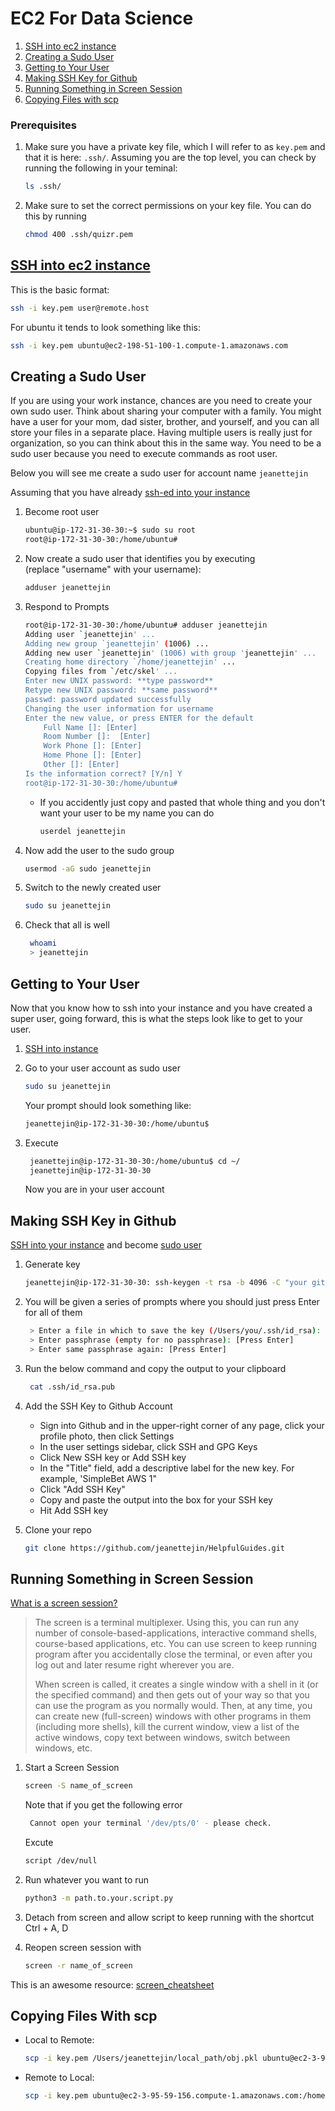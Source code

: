 # EC2 For Data Science

1. [SSH into ec2 instance](https://github.com/jeanettejin/HelpfulGuides/blob/master/AWS/ec2.md#ssh-into-ec2-instance)
2. [Creating a Sudo User](https://github.com/jeanettejin/HelpfulGuides/blob/master/AWS/ec2.md#creating-a-sudo-user)
3. [Getting to Your User](https://github.com/jeanettejin/HelpfulGuides/blob/master/AWS/ec2.md#getting-to-your-user)
3. [Making SSH Key for Github](https://github.com/jeanettejin/HelpfulGuides/blob/master/AWS/ec2.md#making-ssh-key-in-github)
4. [Running Something in Screen Session](https://github.com/jeanettejin/HelpfulGuides/blob/master/AWS/ec2.md#running-something-in-screen-session)
5. [Copying Files with scp](https://github.com/jeanettejin/HelpfulGuides/blob/master/AWS/ec2.md#copying-files-with-scp)

### Prerequisites
1. Make sure you have a private key file, which I will refer to as `key.pem` and that 
it is here: `.ssh/`. Assuming you are the top level, you can check by running the
following in your teminal:

    ```bash
    ls .ssh/
    ```

2.  Make sure to set the correct permissions on your key file. You can do this 
by running
    ```bash
    chmod 400 .ssh/quizr.pem
    ```


## [SSH into ec2 instance](https://docs.aws.amazon.com/AWSEC2/latest/UserGuide/AccessingInstancesLinux.html)

This is the basic format:

```bash
ssh -i key.pem user@remote.host
```

For ubuntu it tends to look something like this:

```bash
ssh -i key.pem ubuntu@ec2-198-51-100-1.compute-1.amazonaws.com
```

## Creating a Sudo User

If you are using your work instance, chances are you need to create your own sudo user.
Think about sharing your computer with a family. You might have a user for your mom, dad
sister, brother, and yourself, and you can all store your files in a separate place. Having multiple
users is really just for organization, so you can think about this in the same way. You need
to be a sudo user because you need to execute commands as root user. 

Below you will see me create a sudo user for account name `jeanettejin`

Assuming that you have already [ssh-ed into your instance](https://github.com/jeanettejin/HelpfulGuides/blob/master/AWS/ec2.md#ssh-into-ec2-instance)

1. Become root user
    ```bash 
    ubuntu@ip-172-31-30-30:~$ sudo su root
    root@ip-172-31-30-30:/home/ubuntu#
    ```

2. Now create a sudo user that identifies you by executing  
(replace "username" with your username):

    ```bash
    adduser jeanettejin
    ```
      
3. Respond to Prompts
    ```bash
    root@ip-172-31-30-30:/home/ubuntu# adduser jeanettejin
    Adding user `jeanettejin' ...
    Adding new group `jeanettejin' (1006) ...
    Adding new user `jeanettejin' (1006) with group 'jeanettejin' ...
    Creating home directory `/home/jeanettejin' ...
    Copying files from `/etc/skel' ...
    Enter new UNIX password: **type password**
    Retype new UNIX password: **same password**
    passwd: password updated successfully
    Changing the user information for username
    Enter the new value, or press ENTER for the default
        Full Name []: [Enter]
        Room Number []:  [Enter]
        Work Phone []: [Enter]
        Home Phone []: [Enter]
        Other []: [Enter]
    Is the information correct? [Y/n] Y
    root@ip-172-31-30-30:/home/ubuntu#
    
   ```

    * If you accidently just copy and pasted that whole thing and you don't want your user to be my name
    you can do 
        ```bash
        userdel jeanettejin
        ```
      
4. Now add the user to the sudo group 

   ```bash
   usermod -aG sudo jeanettejin
   ```
   
5. Switch to the newly created user

   ```bash
   sudo su jeanettejin 
   ```
   
6. Check that all is well

     ```bash
      whoami
      > jeanettejin
    ```

## Getting to Your User

Now that you know how to ssh into your instance and you have created a super user, going
forward, this is what the steps look like to get to your user.
1. [SSH into instance](https://github.com/jeanettejin/HelpfulGuides/blob/master/AWS/ec2.md#ssh-into-ec2-instance)

2. Go to your user account as sudo user

   ```bash
   sudo su jeanettejin
   ```
   
   Your prompt should look something like:
   
   ```bash
   jeanettejin@ip-172-31-30-30:/home/ubuntu$ 
   ```

3. Execute
   ```bash 
    jeanettejin@ip-172-31-30-30:/home/ubuntu$ cd ~/
    jeanettejin@ip-172-31-30-30
   ```
    Now you are in your user account
    
    
## Making SSH Key in Github

[SSH into your instance](https://github.com/jeanettejin/HelpfulGuides/blob/master/AWS/ec2.md#ssh-into-ec2-instance)
and become [sudo user](https://github.com/jeanettejin/HelpfulGuides/blob/master/AWS/ec2.md#getting-to-your-user)

1. Generate key
    ```bash
    jeanettejin@ip-172-31-30-30: ssh-keygen -t rsa -b 4096 -C "your github's email"
    ```
2. You will be given a series of prompts where you should just press Enter for all of them

   ```bash
    > Enter a file in which to save the key (/Users/you/.ssh/id_rsa): [Press Enter]
    > Enter passphrase (empty for no passphrase): [Press Enter]
    > Enter same passphrase again: [Press Enter]
   ```
   
3. Run the below command and copy the output to your clipboard

   ```bash
    cat .ssh/id_rsa.pub
   ```
   
4. Add the SSH Key to Github Account
    * Sign into Github and in the upper-right corner of any page, click your profile photo, then click Settings
    * In the user settings sidebar, click SSH and GPG Keys
    * Click New SSH key or Add SSH key 
    * In the "Title" field, add a descriptive label for the new key. For example, 'SimpleBet AWS 1"
    * Click "Add SSH Key" 
    * Copy and paste the output into the box for your SSH key
    * Hit Add SSH key

5. Clone your repo

   ```bash 
   git clone https://github.com/jeanettejin/HelpfulGuides.git
   ```
   
## Running Something in Screen Session

[What is a screen session?](https://linoxide.com/linux-command/15-examples-screen-command-linux-terminal/)
> The screen is a terminal multiplexer. Using this, you can run any number of console-based-applications, interactive command shells, course-based applications, etc. You can use screen to keep running program after you accidentally close the terminal, or even after you log out and later resume right wherever you are.
>
> When screen is called, it creates a single window with a shell in it (or the specified command) and then gets out of your way so that you can use the program as you normally would. Then, at any time, you can create new (full-screen) windows with other programs in them (including more shells), kill the current window, view a list of the active windows, copy text between windows, switch between windows, etc.

>


1. Start a Screen Session

   ```bash 
   screen -S name_of_screen 
   ```
   Note that if you get the following error
   ```bash
    Cannot open your terminal '/dev/pts/0' - please check.
   ```
   Excute
   ```bash
   script /dev/null
   ```

2. Run whatever you want to run

   ```bash
   python3 -m path.to.your.script.py
   ```

3. Detach from screen and allow script to keep running with the shortcut Ctrl + A, D

4. Reopen screen session with

   ```bash 
   screen -r name_of_screen
   ```
   
This is an awesome resource: [screen_cheatsheet](https://gist.github.com/jctosta/af918e1618682638aa82)


## Copying Files With scp

* Local to Remote:
    
    ```bash
  scp -i key.pem /Users/jeanettejin/local_path/obj.pkl ubuntu@ec2-3-95-59-156.compute-1.amazonaws.com:/home/jeanettejin/remote_path/
  
    ```
  
* Remote to Local:
    ```bash
    scp -i key.pem ubuntu@ec2-3-95-59-156.compute-1.amazonaws.com:/home/jeanettejin/remote_path/obj.pkl /Users/jeanettejin/local_path/
    ```